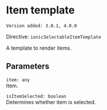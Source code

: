 # Item template

`Version added: 3.0.1, 4.0.0`

Directive: `ionicSelectableItemTemplate`

A template to render items.

## Parameters

`item: any`  
Item.

`isItemSelected: boolean`  
Determines whether item is selected.
